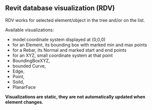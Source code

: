 ## Revit database visualization (RDV)

RDV works for selected element/object in the tree and/or on the list.

Available visualizations:

- model coordinate system displayed at (0,0,0)
- for an Element, its bounding box with marked min and max points
- for a Rebar, its Normal and marked start and end points
- for an XYZ, small coordinate system at that point
- BoundingBoxXYZ,
- bounded Curve, 
- Edge, 
- Point, 
- Soild, 
- PlanarFace
 


**Visualizations are static, they are not automatically updated when element changes.**